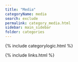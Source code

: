 ```yaml
---
title: "Media"
categoryName: media
search: exclude
permalink: category_media.html
sidebar: main_sidebar
folder: categories
---
```

{% include categorylogic.html %}

{% include links.html %}
